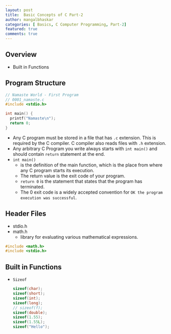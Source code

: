 ```yaml
---
layout: post
title:  Basic Concepts of C Part-2
author: mangalbhaskar
categories: [ Basics, C Computer Programming, Part-2]
featured: true
comments: true
---
```



## Overview


* Built in Functions

## Program Structure


```c
// Namaste World - First Program
// 0001_namaste.c
#include <stdio.h>

int main() { 
  printf("Namaste\n");
  return 0;
}
```

* Any C program must be stored in a file that has `.c` extension. This is required by the C compiler. C compiler also reads files with `.h` extension.
* Any arbitrary C Program you write always starts with `int main()` and should contain `return` statement at the end.
* `int main()`
    * is the definition of the main function, which is the place from where any C program starts its execution.
    * The return value is the exit code of your program.
    * `return 0` is the statement that states that the program has terminated. 
    * The 0 exit code is a widely accepted convention for `OK the program execution was successful`.


## Header Files

* stdio.h
* math.h
    * library for evaluating various mathematical expressions.

```c
#include <math.h>
#include <stdio.h>
```

## Built in Functions

* `Sizeof`
    ```c
    sizeof(char);
    sizeof(short);
    sizeof(int);
    sizeof(long);
    // sizeof(f);
    sizeof(double);
    sizeof(1.55);
    sizeof(1.55L);
    sizeof("Hello");
    ```